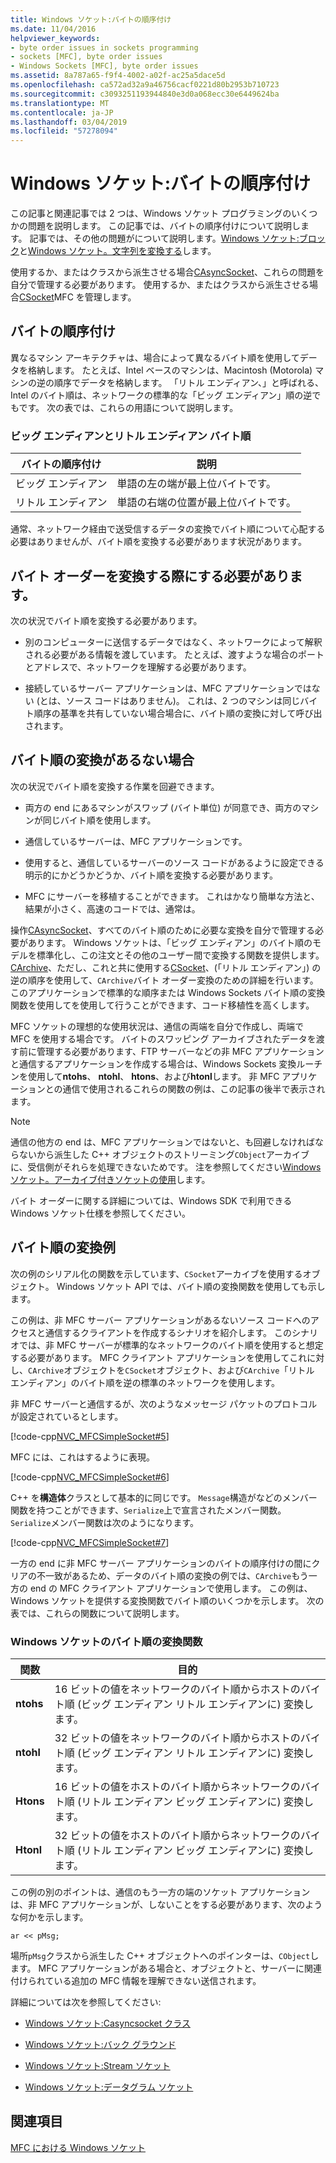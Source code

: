 ```yaml
---
title: Windows ソケット:バイトの順序付け
ms.date: 11/04/2016
helpviewer_keywords:
- byte order issues in sockets programming
- sockets [MFC], byte order issues
- Windows Sockets [MFC], byte order issues
ms.assetid: 8a787a65-f9f4-4002-a02f-ac25a5dace5d
ms.openlocfilehash: ca572ad32a9a46756cacf0221d80b2953b710723
ms.sourcegitcommit: c3093251193944840e3d0a068ecc30e6449624ba
ms.translationtype: MT
ms.contentlocale: ja-JP
ms.lasthandoff: 03/04/2019
ms.locfileid: "57278094"
---
```

# <a name="windows-sockets-byte-ordering"></a>Windows ソケット:バイトの順序付け

この記事と関連記事では 2 つは、Windows ソケット プログラミングのいくつかの問題を説明します。 この記事では、バイトの順序付けについて説明します。 記事では、その他の問題がについて説明します。[Windows ソケット:ブロック](../mfc/windows-sockets-blocking.md)と[Windows ソケット。文字列を変換する](../mfc/windows-sockets-converting-strings.md)します。

使用するか、またはクラスから派生させる場合[CAsyncSocket](../mfc/reference/casyncsocket-class.md)、これらの問題を自分で管理する必要があります。 使用するか、またはクラスから派生させる場合[CSocket](../mfc/reference/csocket-class.md)MFC を管理します。

## <a name="byte-ordering"></a>バイトの順序付け

異なるマシン アーキテクチャは、場合によって異なるバイト順を使用してデータを格納します。 たとえば、Intel ベースのマシンは、Macintosh (Motorola) マシンの逆の順序でデータを格納します。 「リトル エンディアン、」と呼ばれる、Intel のバイト順は、ネットワークの標準的な「ビッグ エンディアン」順の逆でもです。 次の表では、これらの用語について説明します。

### <a name="big--and-little-endian-byte-ordering"></a>ビッグ エンディアンとリトル エンディアン バイト順

|バイトの順序付け|説明|
|-------------------|-------------|
|ビッグ エンディアン|単語の左の端が最上位バイトです。|
|リトル エンディアン|単語の右端の位置が最上位バイトです。|

通常、ネットワーク経由で送受信するデータの変換でバイト順について心配する必要はありませんが、バイト順を変換する必要があります状況があります。

## <a name="when-you-must-convert-byte-orders"></a>バイト オーダーを変換する際にする必要があります。

次の状況でバイト順を変換する必要があります。

- 別のコンピューターに送信するデータではなく、ネットワークによって解釈される必要がある情報を渡しています。 たとえば、渡すような場合のポートとアドレスで、ネットワークを理解する必要があります。

- 接続しているサーバー アプリケーションは、MFC アプリケーションではない (とは、ソース コードはありません)。 これは、2 つのマシンは同じバイト順序の基準を共有していない場合場合に、バイト順の変換に対して呼び出されます。

## <a name="when-you-do-not-have-to-convert-byte-orders"></a>バイト順の変換があるない場合

次の状況でバイト順を変換する作業を回避できます。

- 両方の end にあるマシンがスワップ (バイト単位) が同意でき、両方のマシンが同じバイト順を使用します。

- 通信しているサーバーは、MFC アプリケーションです。

- 使用すると、通信しているサーバーのソース コードがあるように設定できる明示的にかどうかどうか、バイト順を変換する必要があります。

- MFC にサーバーを移植することができます。 これはかなり簡単な方法と、結果が小さく、高速のコードでは、通常は。

操作[CAsyncSocket](../mfc/reference/casyncsocket-class.md)、すべてのバイト順のために必要な変換を自分で管理する必要があります。 Windows ソケットは、「ビッグ エンディアン」のバイト順のモデルを標準化し、この注文とその他のユーザー間で変換する関数を提供します。 [CArchive](../mfc/reference/carchive-class.md)、ただし、これと共に使用する[CSocket](../mfc/reference/csocket-class.md)、(「リトル エンディアン」) の逆の順序を使用して、`CArchive`バイト オーダー変換のための詳細を行います。 このアプリケーションで標準的な順序または Windows Sockets バイト順の変換関数を使用してを使用して行うことができます、コード移植性を高くします。

MFC ソケットの理想的な使用状況は、通信の両端を自分で作成し、両端で MFC を使用する場合です。 バイトのスワッピング アーカイブされたデータを渡す前に管理する必要があります、FTP サーバーなどの非 MFC アプリケーションと通信するアプリケーションを作成する場合は、Windows Sockets 変換ルーチンを使用して**ntohs**、 **ntohl**、 **htons**、および**htonl**します。 非 MFC アプリケーションとの通信で使用されるこれらの関数の例は、この記事の後半で表示されます。

> [!NOTE]
>  通信の他方の end は、MFC アプリケーションではないと、も回避しなければならないから派生した C++ オブジェクトのストリーミング`CObject`アーカイブに、受信側がそれらを処理できないためです。 注を参照してください[Windows ソケット。アーカイブ付きソケットの使用](../mfc/windows-sockets-using-sockets-with-archives.md)します。

バイト オーダーに関する詳細については、Windows SDK で利用できる Windows ソケット仕様を参照してください。

## <a name="a-byte-order-conversion-example"></a>バイト順の変換例

次の例のシリアル化の関数を示しています、`CSocket`アーカイブを使用するオブジェクト。 Windows ソケット API では、バイト順の変換関数を使用しても示します。

この例は、非 MFC サーバー アプリケーションがあるないソース コードへのアクセスと通信するクライアントを作成するシナリオを紹介します。 このシナリオでは、非 MFC サーバーが標準的なネットワークのバイト順を使用すると想定する必要があります。 MFC クライアント アプリケーションを使用してこれに対し、`CArchive`オブジェクトを`CSocket`オブジェクト、および`CArchive`「リトル エンディアン」のバイト順を逆の標準のネットワークを使用します。

非 MFC サーバーと通信するが、次のようなメッセージ パケットのプロトコルが設定されているとします。

[!code-cpp[NVC_MFCSimpleSocket#5](../mfc/codesnippet/cpp/windows-sockets-byte-ordering_1.cpp)]

MFC には、これはするように表現。

[!code-cpp[NVC_MFCSimpleSocket#6](../mfc/codesnippet/cpp/windows-sockets-byte-ordering_2.cpp)]

C++ を**構造体**クラスとして基本的に同じです。 `Message`構造がなどのメンバー関数を持つことができます、`Serialize`上で宣言されたメンバー関数。 `Serialize`メンバー関数は次のようになります。

[!code-cpp[NVC_MFCSimpleSocket#7](../mfc/codesnippet/cpp/windows-sockets-byte-ordering_3.cpp)]

一方の end に非 MFC サーバー アプリケーションのバイトの順序付けの間にクリアの不一致があるため、データのバイト順の変換の例では、`CArchive`もう一方の end の MFC クライアント アプリケーションで使用します。 この例は、Windows ソケットを提供する変換関数でバイト順のいくつかを示します。 次の表では、これらの関数について説明します。

### <a name="windows-sockets-byte-order-conversion-functions"></a>Windows ソケットのバイト順の変換関数

|関数|目的|
|--------------|-------------|
|**ntohs**|16 ビットの値をネットワークのバイト順からホストのバイト順 (ビッグ エンディアン リトル エンディアンに) 変換します。|
|**ntohl**|32 ビットの値をネットワークのバイト順からホストのバイト順 (ビッグ エンディアン リトル エンディアンに) 変換します。|
|**Htons**|16 ビットの値をホストのバイト順からネットワークのバイト順 (リトル エンディアン ビッグ エンディアンに) 変換します。|
|**Htonl**|32 ビットの値をホストのバイト順からネットワークのバイト順 (リトル エンディアン ビッグ エンディアンに) 変換します。|

この例の別のポイントは、通信のもう一方の端のソケット アプリケーションは、非 MFC アプリケーションが、しないことをする必要があります、次のような何かを示します。

`ar << pMsg;`

場所`pMsg`クラスから派生した C++ オブジェクトへのポインターは、`CObject`します。 MFC アプリケーションがある場合と、オブジェクトと、サーバーに関連付けられている追加の MFC 情報を理解できない送信されます。

詳細については次を参照してください:

- [Windows ソケット:Casyncsocket クラス](../mfc/windows-sockets-using-class-casyncsocket.md)

- [Windows ソケット:バック グラウンド](../mfc/windows-sockets-background.md)

- [Windows ソケット:Stream ソケット](../mfc/windows-sockets-stream-sockets.md)

- [Windows ソケット:データグラム ソケット](../mfc/windows-sockets-datagram-sockets.md)

## <a name="see-also"></a>関連項目

[MFC における Windows ソケット](../mfc/windows-sockets-in-mfc.md)
